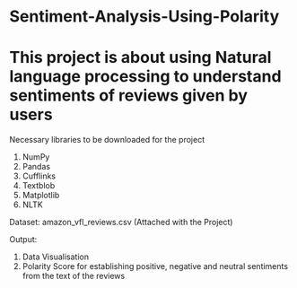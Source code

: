 # Sentiment-Analysis-Using-Polarity
# This project is about using Natural language processing to understand sentiments of reviews given by users 

Necessary libraries to be downloaded for the project
1) NumPy
2) Pandas
3) Cufflinks
4) Textblob
5) Matplotlib
6) NLTK

Dataset: amazon_vfl_reviews.csv (Attached with the Project)

Output:
1) Data Visualisation
2) Polarity Score for establishing positive, negative and neutral sentiments from the text of the reviews
